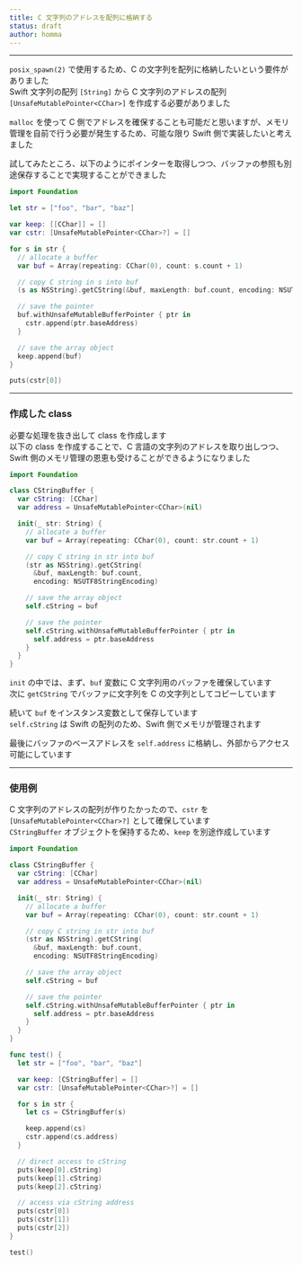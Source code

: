 ```yaml
---
title: C 文字列のアドレスを配列に格納する
status: draft
author: homma
---
```


--------------------------------------------------------------------------------

`posix_spawn(2)` で使用するため、C の文字列を配列に格納したいという要件がありました  
Swift 文字列の配列 `[String]` から C 文字列のアドレスの配列 `[UnsafeMutablePointer<CChar>]` を作成する必要がありました  

`malloc` を使って C 側でアドレスを確保することも可能だと思いますが、メモリ管理を自前で行う必要が発生するため、可能な限り Swift 側で実装したいと考えました  

試してみたところ、以下のようにポインターを取得しつつ、バッファの参照も別途保存することで実現することができました  

````swift
import Foundation

let str = ["foo", "bar", "baz"]

var keep: [[CChar]] = []
var cstr: [UnsafeMutablePointer<CChar>?] = []

for s in str {
  // allocate a buffer
  var buf = Array(repeating: CChar(0), count: s.count + 1)

  // copy C string in s into buf
  (s as NSString).getCString(&buf, maxLength: buf.count, encoding: NSUTF8StringEncoding)

  // save the pointer
  buf.withUnsafeMutableBufferPointer { ptr in
    cstr.append(ptr.baseAddress)
  }

  // save the array object
  keep.append(buf)
}

puts(cstr[0])
````

--------------------------------------------------------------------------------

### 作成した class

必要な処理を抜き出して class を作成します  
以下の class を作成することで、C 言語の文字列のアドレスを取り出しつつ、Swift 側のメモリ管理の恩恵も受けることができるようになりました  

````swift
import Foundation

class CStringBuffer {
  var cString: [CChar]
  var address = UnsafeMutablePointer<CChar>(nil)

  init(_ str: String) {
    // allocate a buffer
    var buf = Array(repeating: CChar(0), count: str.count + 1)

    // copy C string in str into buf
    (str as NSString).getCString(
      &buf, maxLength: buf.count,
      encoding: NSUTF8StringEncoding)

    // save the array object
    self.cString = buf

    // save the pointer
    self.cString.withUnsafeMutableBufferPointer { ptr in
      self.address = ptr.baseAddress
    }
  }
}
````

`init` の中では、まず、`buf` 変数に C 文字列用のバッファを確保しています  
次に `getCString` でバッファに文字列を C の文字列としてコピーしています  

続いて `buf` をインスタンス変数として保存しています  
`self.cString` は Swift の配列のため、Swift 側でメモリが管理されます  

最後にバッファのベースアドレスを `self.address` に格納し、外部からアクセス可能にしています

--------------------------------------------------------------------------------

### 使用例

C 文字列のアドレスの配列が作りたかったので、`cstr` を `[UnsafeMutablePointer<CChar>?]` として確保しています  
`CStringBuffer` オブジェクトを保持するため、`keep` を別途作成しています  

````swift
import Foundation

class CStringBuffer {
  var cString: [CChar]
  var address = UnsafeMutablePointer<CChar>(nil)

  init(_ str: String) {
    // allocate a buffer
    var buf = Array(repeating: CChar(0), count: str.count + 1)

    // copy C string in str into buf
    (str as NSString).getCString(
      &buf, maxLength: buf.count,
      encoding: NSUTF8StringEncoding)

    // save the array object
    self.cString = buf

    // save the pointer
    self.cString.withUnsafeMutableBufferPointer { ptr in
      self.address = ptr.baseAddress
    }
  }
}

func test() {
  let str = ["foo", "bar", "baz"]

  var keep: [CStringBuffer] = []
  var cstr: [UnsafeMutablePointer<CChar>?] = []

  for s in str {
    let cs = CStringBuffer(s)

    keep.append(cs)
    cstr.append(cs.address)
  }

  // direct access to cString
  puts(keep[0].cString)
  puts(keep[1].cString)
  puts(keep[2].cString)

  // access via cString address
  puts(cstr[0])
  puts(cstr[1])
  puts(cstr[2])
}

test()
````
